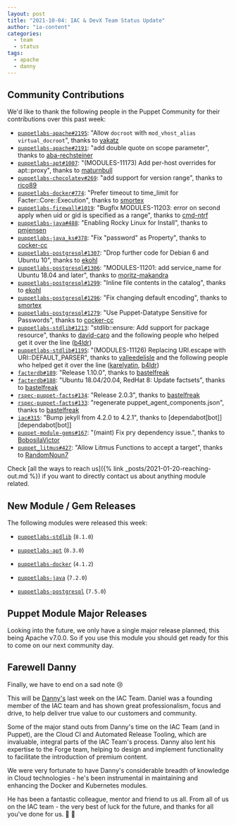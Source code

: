 ```yaml
---
layout: post
title: "2021-10-04: IAC & DevX Team Status Update"
author: "ia-content"
categories:
  - team
  - status
tags:
  - apache
  - danny
---
```


## Community Contributions

We'd like to thank the following people in the Puppet Community for their contributions over this past week:

- [`puppetlabs-apache#2195`][puppetlabs-apache-pr-2195]: "Allow `docroot` with `mod_vhost_alias` `virtual_docroot`", thanks to [yakatz][yakatz]
- [`puppetlabs-apache#2191`][puppetlabs-apache-pr-2191]: "add double quote on scope parameter", thanks to [aba-rechsteiner][aba-rechsteiner]
- [`puppetlabs-apt#1007`][puppetlabs-apt-pr-1007]: "(MODULES-11173) Add per-host overrides for apt::proxy", thanks to [maturnbull][maturnbull]
- [`puppetlabs-chocolatey#269`][puppetlabs-chocolatey-pr-269]: "add support for version range", thanks to [rico89][rico89]
- [`puppetlabs-docker#774`][puppetlabs-docker-pr-774]: "Prefer timeout to time_limit for Facter::Core::Execution", thanks to [smortex][smortex]
- [`puppetlabs-firewall#1019`][puppetlabs-firewall-pr-1019]: "Bugfix MODULES-11203: error on second apply when uid or gid is specified as a range", thanks to [cmd-ntrf][cmd-ntrf]
- [`puppetlabs-java#488`][puppetlabs-java-pr-488]: "Enabling Rocky Linux for Install", thanks to [pmjensen][pmjensen]
- [`puppetlabs-java_ks#378`][puppetlabs-java_ks-pr-378]: "Fix "password" as Property", thanks to [cocker-cc][cocker-cc]
- [`puppetlabs-postgresql#1307`][puppetlabs-postgresql-pr-1307]: "Drop further code for Debian 6 and Ubuntu 10", thanks to [ekohl][ekohl]
- [`puppetlabs-postgresql#1306`][puppetlabs-postgresql-pr-1306]: "MODULES-11201: add service_name for Ubuntu 18.04 and later", thanks to [moritz-makandra][moritz-makandra]
- [`puppetlabs-postgresql#1299`][puppetlabs-postgresql-pr-1299]: "Inline file contents in the catalog", thanks to [ekohl][ekohl]
- [`puppetlabs-postgresql#1296`][puppetlabs-postgresql-pr-1296]: "Fix changing default encoding", thanks to [smortex][smortex]
- [`puppetlabs-postgresql#1279`][puppetlabs-postgresql-pr-1279]: "Use Puppet-Datatype Sensitive for Passwords", thanks to [cocker-cc][cocker-cc]
- [`puppetlabs-stdlib#1213`][puppetlabs-stdlib-pr-1213]: "stdlib::ensure: Add support for package resource", thanks to [david-caro][david-caro] and the following people who helped get it over the line ([b4ldr][b4ldr])
- [`puppetlabs-stdlib#1195`][puppetlabs-stdlib-pr-1195]: "(MODULES-11126) Replacing URI.escape with URI::DEFAULT_PARSER", thanks to [valleedelisle][valleedelisle] and the following people who helped get it over the line ([karelyatin][karelyatin], [b4ldr][b4ldr])
- [`facterdb#189`][facterdb-pr-189]: "Release 1.10.0", thanks to [bastelfreak][bastelfreak]
- [`facterdb#188`][facterdb-pr-188]: "Ubuntu 18.04/20.04, RedHat 8: Update factsets", thanks to [bastelfreak][bastelfreak]
- [`rspec-puppet-facts#134`][rspec-puppet-facts-pr-134]: "Release 2.0.3", thanks to [bastelfreak][bastelfreak]
- [`rspec-puppet-facts#133`][rspec-puppet-facts-pr-133]: "regenerate puppet_agent_components.json", thanks to [bastelfreak][bastelfreak]
- [`iac#315`][iac-pr-315]: "Bump jekyll from 4.2.0 to 4.2.1", thanks to [dependabot[bot]][dependabot[bot]]
- [`puppet-module-gems#167`][puppet-module-gems-pr-167]: "(maint) Fix pry dependency issue.", thanks to [BobosilaVictor][BobosilaVictor]
- [`puppet_litmus#427`][puppet_litmus-pr-427]: "Allow Litmus Functions to accept a target", thanks to [RandomNoun7][RandomNoun7]

Check [all the ways to reach us]({% link _posts/2021-01-20-reaching-out.md %}) if you want to directly contact us about anything module related.

## New Module / Gem Releases

The following modules were released this week:

- [`puppetlabs-stdlib`][puppetlabs-stdlib] (`8.1.0`)
- [`puppetlabs-apt`][puppetlabs-apt] (`8.3.0`)
- [`puppetlabs-docker`][puppetlabs-docker] (`4.1.2`)
- [`puppetlabs-java`][puppetlabs-java] (`7.2.0`)
- [`puppetlabs-postgresql`][puppetlabs-postgresql] (`7.5.0`)

  [puppetlabs-stdlib]: https://github.com/puppetlabs/puppetlabs-stdlib
  [puppetlabs-apt]: https://github.com/puppetlabs/puppetlabs-apt
  [puppetlabs-docker]: https://github.com/puppetlabs/puppetlabs-docker
  [puppetlabs-java]: https://github.com/puppetlabs/puppetlabs-java
  [puppetlabs-postgresql]: https://github.com/puppetlabs/puppetlabs-postgresql
  [puppetlabs-apache-pr-2195]: https://github.com/puppetlabs/puppetlabs-apache/pull/2195
  [yakatz]: https://github.com/yakatz
  [puppetlabs-apache-pr-2191]: https://github.com/puppetlabs/puppetlabs-apache/pull/2191
  [aba-rechsteiner]: https://github.com/aba-rechsteiner
  [puppetlabs-apt-pr-1007]: https://github.com/puppetlabs/puppetlabs-apt/pull/1007
  [maturnbull]: https://github.com/maturnbull
  [puppetlabs-chocolatey-pr-269]: https://github.com/puppetlabs/puppetlabs-chocolatey/pull/269
  [rico89]: https://github.com/rico89
  [puppetlabs-docker-pr-774]: https://github.com/puppetlabs/puppetlabs-docker/pull/774
  [smortex]: https://github.com/smortex
  [puppetlabs-firewall-pr-1019]: https://github.com/puppetlabs/puppetlabs-firewall/pull/1019
  [cmd-ntrf]: https://github.com/cmd-ntrf
  [puppetlabs-java-pr-488]: https://github.com/puppetlabs/puppetlabs-java/pull/488
  [pmjensen]: https://github.com/pmjensen
  [puppetlabs-java_ks-pr-378]: https://github.com/puppetlabs/puppetlabs-java_ks/pull/378
  [cocker-cc]: https://github.com/cocker-cc
  [puppetlabs-postgresql-pr-1307]: https://github.com/puppetlabs/puppetlabs-postgresql/pull/1307
  [ekohl]: https://github.com/ekohl
  [puppetlabs-postgresql-pr-1306]: https://github.com/puppetlabs/puppetlabs-postgresql/pull/1306
  [moritz-makandra]: https://github.com/moritz-makandra
  [puppetlabs-postgresql-pr-1299]: https://github.com/puppetlabs/puppetlabs-postgresql/pull/1299
  [puppetlabs-postgresql-pr-1296]: https://github.com/puppetlabs/puppetlabs-postgresql/pull/1296
  [puppetlabs-postgresql-pr-1279]: https://github.com/puppetlabs/puppetlabs-postgresql/pull/1279
  [puppetlabs-stdlib-pr-1213]: https://github.com/puppetlabs/puppetlabs-stdlib/pull/1213
  [david-caro]: https://github.com/david-caro
  [b4ldr]: https://github.com/b4ldr
  [puppetlabs-stdlib-pr-1195]: https://github.com/puppetlabs/puppetlabs-stdlib/pull/1195
  [valleedelisle]: https://github.com/valleedelisle
  [karelyatin]: https://github.com/karelyatin
  [facterdb-pr-189]: https://github.com/voxpupuli/facterdb/pull/189
  [bastelfreak]: https://github.com/bastelfreak
  [facterdb-pr-188]: https://github.com/voxpupuli/facterdb/pull/188
  [rspec-puppet-facts-pr-134]: https://github.com/voxpupuli/rspec-puppet-facts/pull/134
  [rspec-puppet-facts-pr-133]: https://github.com/voxpupuli/rspec-puppet-facts/pull/133
  [iac-pr-316]: https://github.com/puppetlabs/iac/pull/316

  [iac-pr-315]: https://github.com/puppetlabs/iac/pull/315
  [puppet-module-gems-pr-167]: https://github.com/puppetlabs/puppet-module-gems/pull/167
  [BobosilaVictor]: https://github.com/BobosilaVictor
  [puppet_litmus-pr-427]: https://github.com/puppetlabs/puppet_litmus/pull/427
  [RandomNoun7]: https://github.com/RandomNoun7

## Puppet Module Major Releases

Looking into the future, we only have a single major release planned, this being Apache v7.0.0. So if you use this module you should get ready for this to come on our next community day.

## Farewell Danny

Finally, we have to end on a sad note :cry:

This will be [Danny's][Danny] last week on the IAC Team.
Daniel was a founding member of the IAC team and has shown great professionalism, focus and drive, to help deliver true value to our customers and community.

Some of the major stand outs from Danny's time on the IAC Team (and in Puppet), are the Cloud CI and Automated Release Tooling, which are invaluable, integral parts of the IAC Team's process.
Danny also lent his expertise to the Forge team, helping to design and implement functionality to facilitate the introduction of premium content.

We were very fortunate to have Danny's considerable breadth of knowledge in Cloud technologies - he's been instrumental in maintaining and enhancing the Docker and Kubernetes modules.

He has been a fantastic colleague, mentor and friend to us all.
From all of us on the IAC team - the very best of luck for the future, and thanks for all you've done for us. :beer: :rocket:

  [Adrian]:             https://github.com/adrianiurca
  [Ben]:                https://github.com/binford2k
  [Ciaran]:             https://github.com/sanfrancrisko
  [Daiana]:             https://github.com/daianamezdrea
  [Danny]:              https://github.com/carabasdaniel
  [DavidArmstrong]:     https://github.com/da-ar
  [DavidSwan]:          https://github.com/david22swan
  [Lore]:               https://github.com/lionce
  [Michael]:            https://github.com/michaeltlombardi
  [Paula]:              https://github.com/pmcmaw
  [Peter]:              https://github.com/petergmurphy
  [Sheena]:             https://github.com/sheenaajay
  [Supported Modules]:  https://puppetlabs.github.io/iac/modules/
  [Tools]:              https://puppetlabs.github.io/iac/tools/
